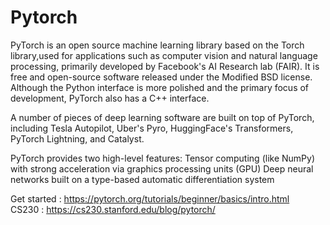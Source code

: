 # Pytorch

PyTorch is an open source machine learning library based on the Torch library,used for applications such as computer vision and natural language processing, primarily developed by Facebook's AI Research lab (FAIR). It is free and open-source software released under the Modified BSD license. Although the Python interface is more polished and the primary focus of development, PyTorch also has a C++ interface.

A number of pieces of deep learning software are built on top of PyTorch, including Tesla Autopilot, Uber's Pyro, HuggingFace's Transformers, PyTorch Lightning, and Catalyst.

PyTorch provides two high-level features:
Tensor computing (like NumPy) with strong acceleration via graphics processing units (GPU)
Deep neural networks built on a type-based automatic differentiation system


Get started : https://pytorch.org/tutorials/beginner/basics/intro.html <br>
CS230 : https://cs230.stanford.edu/blog/pytorch/
